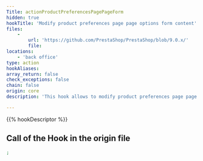 ```yaml
---
Title: actionProductPreferencesPagePageForm
hidden: true
hookTitle: 'Modify product preferences page page options form content'
files:
    -
        url: 'https://github.com/PrestaShop/PrestaShop/blob/9.0.x/'
        file: 
locations:
    - 'back office'
type: action
hookAliases: 
array_return: false
check_exceptions: false
chain: false
origin: core
description: 'This hook allows to modify product preferences page page options form FormBuilder'

---
```


{{% hookDescriptor %}}

## Call of the Hook in the origin file

```php
;
```
